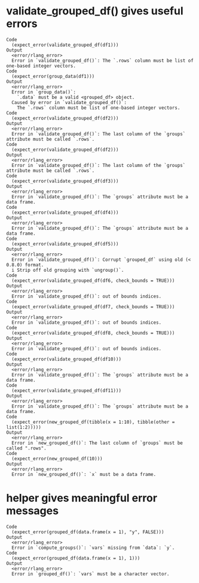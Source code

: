 # validate_grouped_df() gives useful errors

    Code
      (expect_error(validate_grouped_df(df1)))
    Output
      <error/rlang_error>
      Error in `validate_grouped_df()`: The `.rows` column must be list of one-based integer vectors.
    Code
      (expect_error(group_data(df1)))
    Output
      <error/rlang_error>
      Error in `group_data()`:
        `.data` must be a valid <grouped_df> object.
      Caused by error in `validate_grouped_df()`:
        The `.rows` column must be list of one-based integer vectors.
    Code
      (expect_error(validate_grouped_df(df2)))
    Output
      <error/rlang_error>
      Error in `validate_grouped_df()`: The last column of the `groups` attribute must be called `.rows`.
    Code
      (expect_error(validate_grouped_df(df2)))
    Output
      <error/rlang_error>
      Error in `validate_grouped_df()`: The last column of the `groups` attribute must be called `.rows`.
    Code
      (expect_error(validate_grouped_df(df3)))
    Output
      <error/rlang_error>
      Error in `validate_grouped_df()`: The `groups` attribute must be a data frame.
    Code
      (expect_error(validate_grouped_df(df4)))
    Output
      <error/rlang_error>
      Error in `validate_grouped_df()`: The `groups` attribute must be a data frame.
    Code
      (expect_error(validate_grouped_df(df5)))
    Output
      <error/rlang_error>
      Error in `validate_grouped_df()`: Corrupt `grouped_df` using old (< 0.8.0) format.
      i Strip off old grouping with `ungroup()`.
    Code
      (expect_error(validate_grouped_df(df6, check_bounds = TRUE)))
    Output
      <error/rlang_error>
      Error in `validate_grouped_df()`: out of bounds indices.
    Code
      (expect_error(validate_grouped_df(df7, check_bounds = TRUE)))
    Output
      <error/rlang_error>
      Error in `validate_grouped_df()`: out of bounds indices.
    Code
      (expect_error(validate_grouped_df(df8, check_bounds = TRUE)))
    Output
      <error/rlang_error>
      Error in `validate_grouped_df()`: out of bounds indices.
    Code
      (expect_error(validate_grouped_df(df10)))
    Output
      <error/rlang_error>
      Error in `validate_grouped_df()`: The `groups` attribute must be a data frame.
    Code
      (expect_error(validate_grouped_df(df11)))
    Output
      <error/rlang_error>
      Error in `validate_grouped_df()`: The `groups` attribute must be a data frame.
    Code
      (expect_error(new_grouped_df(tibble(x = 1:10), tibble(other = list(1:2)))))
    Output
      <error/rlang_error>
      Error in `new_grouped_df()`: The last column of `groups` must be called ".rows".
    Code
      (expect_error(new_grouped_df(10)))
    Output
      <error/rlang_error>
      Error in `new_grouped_df()`: `x` must be a data frame.

# helper gives meaningful error messages

    Code
      (expect_error(grouped_df(data.frame(x = 1), "y", FALSE)))
    Output
      <error/rlang_error>
      Error in `compute_groups()`: `vars` missing from `data`: `y`.
    Code
      (expect_error(grouped_df(data.frame(x = 1), 1)))
    Output
      <error/rlang_error>
      Error in `grouped_df()`: `vars` must be a character vector.

